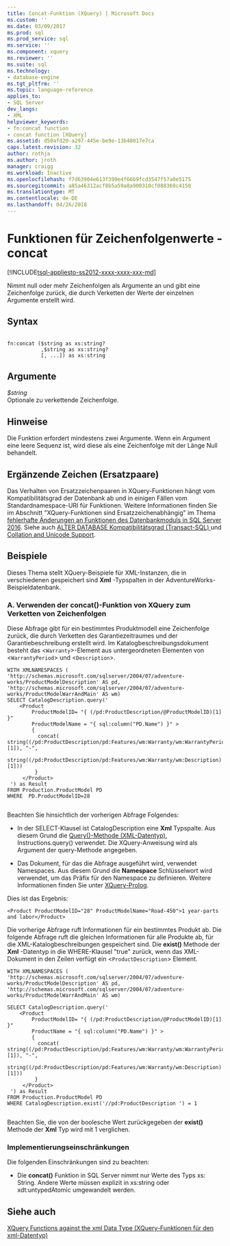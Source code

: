 ```yaml
---
title: Concat-Funktion (XQuery) | Microsoft Docs
ms.custom: ''
ms.date: 03/09/2017
ms.prod: sql
ms.prod_service: sql
ms.service: ''
ms.component: xquery
ms.reviewer: ''
ms.suite: sql
ms.technology:
- database-engine
ms.tgt_pltfrm: ''
ms.topic: language-reference
applies_to:
- SQL Server
dev_langs:
- XML
helpviewer_keywords:
- fn:concat function
- concat function [XQuery]
ms.assetid: d50afd20-a297-445e-be9e-13b48017e7ca
caps.latest.revision: 32
author: rothja
ms.author: jroth
manager: craigg
ms.workload: Inactive
ms.openlocfilehash: f7d63904e613f399e4f66b9fcd3547f57a0e5175
ms.sourcegitcommit: a85a46312acf8b5a59a8a900310cf088369c4150
ms.translationtype: MT
ms.contentlocale: de-DE
ms.lasthandoff: 04/26/2018
---
```

# <a name="functions-on-string-values---concat"></a>Funktionen für Zeichenfolgenwerte - concat
[!INCLUDE[tsql-appliesto-ss2012-xxxx-xxxx-xxx-md](../includes/tsql-appliesto-ss2012-xxxx-xxxx-xxx-md.md)]

  Nimmt null oder mehr Zeichenfolgen als Argumente an und gibt eine Zeichenfolge zurück, die durch Verketten der Werte der einzelnen Argumente erstellt wird.  
  
## <a name="syntax"></a>Syntax  
  
```  
  
fn:concat ($string as xs:string?  
           ,$string as xs:string?  
           [, ...]) as xs:string  
```  
  
## <a name="arguments"></a>Argumente  
 *$string*  
 Optionale zu verkettende Zeichenfolge.  
  
## <a name="remarks"></a>Hinweise  
 Die Funktion erfordert mindestens zwei Argumente. Wenn ein Argument eine leere Sequenz ist, wird diese als eine Zeichenfolge mit der Länge Null behandelt.  
  
## <a name="supplementary-characters-surrogate-pairs"></a>Ergänzende Zeichen (Ersatzpaare)  
 Das Verhalten von Ersatzzeichenpaaren in XQuery-Funktionen hängt vom Kompatibilitätsgrad der Datenbank ab und in einigen Fällen vom Standardnamespace-URI für Funktionen. Weitere Informationen finden Sie im Abschnitt "XQuery-Funktionen sind Ersatzzeichenabhängig" im Thema [fehlerhafte Änderungen an Funktionen des Datenbankmoduls in SQL Server 2016](../database-engine/breaking-changes-to-database-engine-features-in-sql-server-2016.md). Siehe auch [ALTER DATABASE Kompatibilitätsgrad &#40;Transact-SQL&#41; ](../t-sql/statements/alter-database-transact-sql-compatibility-level.md) und [Collation and Unicode Support](../relational-databases/collations/collation-and-unicode-support.md).  
  
## <a name="examples"></a>Beispiele  
 Dieses Thema stellt XQuery-Beispiele für XML-Instanzen, die in verschiedenen gespeichert sind **Xml** -Typspalten in der AdventureWorks-Beispieldatenbank.  
  
### <a name="a-using-the-concat-xquery-function-to-concatenate-strings"></a>A. Verwenden der concat()-Funktion von XQuery zum Verketten von Zeichenfolgen  
 Diese Abfrage gibt für ein bestimmtes Produktmodell eine Zeichenfolge zurück, die durch Verketten des Garantiezeitraumes und der Garantiebeschreibung erstellt wird. Im Katalogbeschreibungsdokument besteht das <`Warranty`>-Element aus untergeordneten Elementen von <`WarrantyPeriod`> und <`Description`>.  
  
```  
WITH XMLNAMESPACES (  
'http://schemas.microsoft.com/sqlserver/2004/07/adventure-works/ProductModelDescription' AS pd,  
'http://schemas.microsoft.com/sqlserver/2004/07/adventure-works/ProductModelWarrAndMain' AS wm)  
SELECT CatalogDescription.query('  
    <Product   
        ProductModelID= "{ (/pd:ProductDescription/@ProductModelID)[1] }"  
        ProductModelName = "{ sql:column("PD.Name") }" >  
        {   
          concat( string((/pd:ProductDescription/pd:Features/wm:Warranty/wm:WarrantyPeriod)[1]), "-",  
                  string((/pd:ProductDescription/pd:Features/wm:Warranty/wm:Description)[1]))   
         }   
     </Product>  
 ') as Result  
FROM Production.ProductModel PD  
WHERE  PD.ProductModelID=28  
  
```  
  
 Beachten Sie hinsichtlich der vorherigen Abfrage Folgendes:  
  
-   In der SELECT-Klausel ist CatalogDescription eine **Xml** Typspalte. Aus diesem Grund die [Query()-Methode (XML-Datentyp)](../t-sql/xml/query-method-xml-data-type.md), Instructions.query() verwendet. Die XQuery-Anweisung wird als Argument der query-Methode angegeben.  
  
-   Das Dokument, für das die Abfrage ausgeführt wird, verwendet Namespaces. Aus diesem Grund die **Namespace** Schlüsselwort wird verwendet, um das Präfix für den Namespace zu definieren. Weitere Informationen finden Sie unter [XQuery-Prolog](../xquery/modules-and-prologs-xquery-prolog.md).  
  
 Dies ist das Ergebnis:  
  
```  
<Product ProductModelID="28" ProductModelName="Road-450">1 year-parts and labor</Product>  
```  
  
 Die vorherige Abfrage ruft Informationen für ein bestimmtes Produkt ab. Die folgende Abfrage ruft die gleichen Informationen für alle Produkte ab, für die XML-Katalogbeschreibungen gespeichert sind. Die **exist()** Methode der **Xml** -Datentyp in die WHERE-Klausel "true" zurück, wenn das XML-Dokument in den Zeilen verfügt ein <`ProductDescription`> Element.  
  
```  
WITH XMLNAMESPACES (  
'http://schemas.microsoft.com/sqlserver/2004/07/adventure-works/ProductModelDescription' AS pd,  
'http://schemas.microsoft.com/sqlserver/2004/07/adventure-works/ProductModelWarrAndMain' AS wm)  
  
SELECT CatalogDescription.query('  
    <Product   
        ProductModelID= "{ (/pd:ProductDescription/@ProductModelID)[1] }"   
        ProductName = "{ sql:column("PD.Name") }" >  
        {   
          concat( string((/pd:ProductDescription/pd:Features/wm:Warranty/wm:WarrantyPeriod)[1]), "-",  
                  string((/pd:ProductDescription/pd:Features/wm:Warranty/wm:Description)[1]))   
         }   
     </Product>  
 ') as Result  
FROM Production.ProductModel PD  
WHERE CatalogDescription.exist('//pd:ProductDescription ') = 1  
  
```  
  
 Beachten Sie, die von der boolesche Wert zurückgegeben der **exist()** Methode der **Xml** Typ wird mit 1 verglichen.  
  
### <a name="implementation-limitations"></a>Implementierungseinschränkungen  
 Die folgenden Einschränkungen sind zu beachten:  
  
-   Die **concat()** Funktion in SQL Server nimmt nur Werte des Typs xs: String. Andere Werte müssen explizit in xs:string oder xdt:untypedAtomic umgewandelt werden.  
  
## <a name="see-also"></a>Siehe auch  
 [XQuery Functions against the xml Data Type (XQuery-Funktionen für den xml-Datentyp)](../xquery/xquery-functions-against-the-xml-data-type.md)  
  
  
